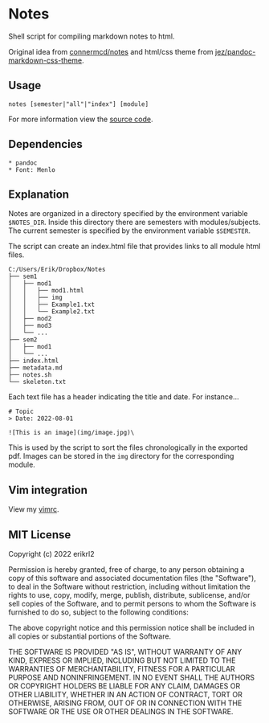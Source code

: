 # Notes

Shell script for compiling markdown notes to html.

Original idea from [connermcd/notes](https://github.com/connermcd/notes) and html/css theme from [jez/pandoc-markdown-css-theme](https://github.com/jez/pandoc-markdown-css-theme).

## Usage

    notes [semester|"all"|"index"] [module]
    
For more information view the [source code](https://github.com/erikrl2/Notes/blob/main/notes.sh).

## Dependencies
    * pandoc
    * Font: Menlo

## Explanation

Notes are organized in a directory specified by the environment variable `$NOTES_DIR`. Inside this directory there are semesters with modules/subjects. The current semester is specified by the environment variable `$SEMESTER`.

The script can create an index.html file that provides links to all module html files.

    C:/Users/Erik/Dropbox/Notes
    ├── sem1
    │   ├── mod1
    │   │   ├── mod1.html
    │   │   ├── img
    │   │   ├── Example1.txt
    │   │   └── Example2.txt
    │   ├── mod2
    │   ├── mod3
    │   └── ...
    ├── sem2
    │   ├── mod1
    │   └── ...
    ├── index.html
    ├── metadata.md
    ├── notes.sh
    └── skeleton.txt

Each text file has a header indicating the title and date. For instance...

    # Topic
    > Date: 2022-08-01

    ![This is an image](img/image.jpg)\

This is used by the script to sort the files chronologically in the exported pdf. Images can be stored in the `img` directory for the corresponding module.

## Vim integration

View my [vimrc](https://github.com/erikrl2/dotfiles-win/blob/main/vimfiles/vimrc).

## MIT License

Copyright (c) 2022 erikrl2

Permission is hereby granted, free of charge, to any person obtaining a copy
of this software and associated documentation files (the "Software"), to deal
in the Software without restriction, including without limitation the rights
to use, copy, modify, merge, publish, distribute, sublicense, and/or sell
copies of the Software, and to permit persons to whom the Software is
furnished to do so, subject to the following conditions:

The above copyright notice and this permission notice shall be included in all
copies or substantial portions of the Software.

THE SOFTWARE IS PROVIDED "AS IS", WITHOUT WARRANTY OF ANY KIND, EXPRESS OR
IMPLIED, INCLUDING BUT NOT LIMITED TO THE WARRANTIES OF MERCHANTABILITY,
FITNESS FOR A PARTICULAR PURPOSE AND NONINFRINGEMENT. IN NO EVENT SHALL THE
AUTHORS OR COPYRIGHT HOLDERS BE LIABLE FOR ANY CLAIM, DAMAGES OR OTHER
LIABILITY, WHETHER IN AN ACTION OF CONTRACT, TORT OR OTHERWISE, ARISING FROM,
OUT OF OR IN CONNECTION WITH THE SOFTWARE OR THE USE OR OTHER DEALINGS IN THE
SOFTWARE.
